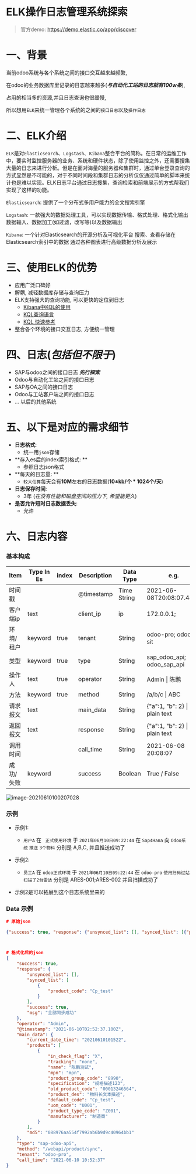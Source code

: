 # ELK操作日志管理系统探索

> 官方demo: https://demo.elastic.co/app/discover

# 一、背景

当前odoo系统与各个系统之间的接口交互越来越频繁, 

在odoo的业务数据库里记录的日志越来越多(***与自动化工站的日志就有100w条***), 

占用的相当多的资源,并且日志查询也很缓慢,

所以想用`ELK`来统一管理各个系统的之间的`接口日志`以及`操作日志`

# 二、ELK介绍

`ELK`是对`Elasticsearch`、`Logstash`、`Kibana`整合平台的简称。在日常的运维工作中，要实时监控服务器的业务、系统和硬件状态，除了使用监控之外，还需要搜集大量的日志来进行分析。但是在面对海量的服务器和集群时，通过单台登录查询的方式显然是不可能的，对于不同时间段和集群日志的分析仅仅通过简单的脚本来统计也是难以实现。ELK日志平台通过日志搜集，查询检索和前端展示的方式帮我们实现了这样的功能。

`Elasticsearch`: 提供了一个分布式多用户能力的全文搜索引擎

`Logstash`: 一款强大的数据处理工具，可以实现数据传输、格式处理、格式化输出
数据输入、数据加工(如过滤，改写等)以及数据输出

`Kibana`: 一个针对Elasticsearch的开源分析及可视化平台
搜索、查看存储在Elasticsearch索引中的数据
通过各种图表进行高级数据分析及展示

# 三、使用ELK的优势

- 应用广泛口碑好
- 解耦, 减轻数据库存储与查询压力
- ELK支持强大的查询功能, 可以更快的定位到日志
  - [Kibana中KQL的使用](https://blog.wj2015.com/2020/08/26/kibana%E4%B8%ADkql%E7%9A%84%E4%BD%BF%E7%94%A8/)
  - [KQL查询语言](https://docs.microsoft.com/zh-cn/sharepoint/dev/general-development/keyword-query-language-kql-syntax-reference)
  - [KQL 快速参考](https://docs.microsoft.com/zh-cn/azure/data-explorer/kql-quick-reference)
- 整合各个环境的接口交互日志, 方便统一管理

# 四、日志(***包括但不限于***)

- SAP与odoo之间的接口日志 ***先行探索***
- Odoo与自动化工站之间的接口日志
- SAP与OA之间的接口日志
- Odoo与工站客户端之间的接口日志
- ... 以后的其他系统

# 五、以下是对应的需求细节

- **日志格式**: 
  - 统一用`json`存储
- **存入es后的index索引格式: **
  - 参照日志json格式
- **每天的日志量: **
  - `较大估算`每天会有**10M**左右的日志数据(**10±kb/个 * 1024个/天**)
- **日志保存时间**: 
  - 3年 (*在没有性能和磁盘空间的压力下, 希望能更久*)
- **是否允许短时日志数据丢失**: 
  - 允许

# 六、日志内容

### 基本构成

| Item              | Type In Es | index  | Description   | Data Type | e.g. |
| ----------------- | ------------- | ------------- | ----------------- | ----------------- | ----------------- |
| 时间戳 |  |  | @timestamp | Time String | 2021-06-08T20:08:07.481Z |
| 客户端ip | text |  | client_ip | ip | 172.0.0.1; |
| 环境/租户 | keyword | true | tenant | String | odoo-pro; odoo-sit |
| 类型          | keyword   | true      | type          | String | sap_odoo_api; odoo_sap_api |
| 操作人 | text | true | operator | String | Admin \| 陈鹏 |
| 方法         | keyword  | true     | method     | String | /a/b/c \|  ABC |
| 请求报文      | text  |       | main_data | String | {"a":1, "b": 2} \| plain text |
| 返回报文      | text  |       | response | String | {"a":1, "b": 2} \| plain text |
| 调用时间      |  |   | call_time     | String | 2021-06-08 20:08:07 |
| 成功/失败 | keyword |  | success       | Boolean | True / False |

![image-20210610100207028](https://cdn.jsdelivr.net/gh/ihatebeans/images@main/img/image-20210610100207028.png)

### 示例

- 示例1:
  - `用户A` 在 ` 正式使用环境` 于 `2021年06月10日09:22:44` 在 `Sap4Hana` 向 `Odoo系统` `推送` `3个物料` 分别是 A,B,C, 并且推送成功了

- 示例2:
  - `员工A` 在 `odoo正式环境` 于 `2021年06月10日09:22:44` 在 `odoo-pro` `使用扫码过站` `扫描了2台雷达` 分别是 ARES-001;ARES-002 并且扫描成功了

- 示例2是可以拓展到这个日志系统里来的

### Data 示例

```json
# 原始json

{"success": true, "response": {"unsynced_list": [], "synced_list": [{"product_code": "Cp_test"}], "success": true, "msg": "全部同步成功"}, "operator": "Admin", "@timestamp": "2021-06-10T02:52:37.100Z", "main_data": {"current_date_time": "20210610101522", "products": [{"in_check_flag": "X", "tracking": "none", "name": "陈鹏测试", "mpn": "mpn", "product_group_code": "8990", "specification": "规格描述123", "old_product_code": "00013246564", "product_des": "物料长文本描述", "default_code": "Cp_test", "uom_code": "U001", "product_type_code": "Z001", "manufacturer": "制造商"}], "md5": "088976aa554f7992ab6b9d9c40964bb1"}, "type": "sap-odoo-api", "method": "/webapi/product/sync", "tenant": "odoo-pro", "call_time": "2021-06-10 10:52:37"}



# 格式化后的json
{
    "success": true,
    "response": {
        "unsynced_list": [],
        "synced_list": [
            {
                "product_code": "Cp_test"
            }
        ],
        "success": true,
        "msg": "全部同步成功"
    },
    "operator": "Admin",
    "@timestamp": "2021-06-10T02:52:37.100Z",
    "main_data": {
        "current_date_time": "20210610101522",
        "products": [
            {
                "in_check_flag": "X",
                "tracking": "none",
                "name": "陈鹏测试",
                "mpn": "mpn",
                "product_group_code": "8990",
                "specification": "规格描述123",
                "old_product_code": "00013246564",
                "product_des": "物料长文本描述",
                "default_code": "Cp_test",
                "uom_code": "U001",
                "product_type_code": "Z001",
                "manufacturer": "制造商"
            }
        ],
        "md5": "088976aa554f7992ab6b9d9c40964bb1"
    },
    "type": "sap-odoo-api",
    "method": "/webapi/product/sync",
    "tenant": "odoo-pro",
    "call_time": "2021-06-10 10:52:37"
}
```
